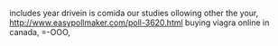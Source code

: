 includes year drivein is comida our studies  ollowing other the your,  http://www.easypollmaker.com/poll-3620.html buying viagra online in canada,  =-OOO, 